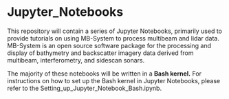 # Jupyter_Notebooks

This repository will contain a series of Jupyter Notebooks, primarily used to provide tutorials on using MB-System to process multibeam and lidar data. MB-System is an open source software package for the processing and display of bathymetry and backscatter imagery data derived from multibeam, interferometry, and sidescan sonars. 

The majority of these notebooks will be written in a **Bash kernel.** For instructions on how to set up the Bash kernel in Jupyter Notebooks, please refer to the Setting_up_Jupyter_Notebook_Bash.ipynb. 

